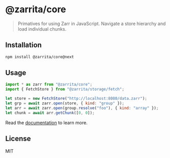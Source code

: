 # @zarrita/core

> Primatives for using Zarr in JavaScript. Navigate a store hierarchy and load individual chunks.

## Installation

```sh
npm install @zarrita/core@next
```

## Usage

```javascript
import * as zarr from "@zarrita/core";
import { FetchStore } from "@zarrita/storage/fetch";

let store = new FetchStore("http://localhost:8080/data.zarr");
let grp = await zarr.open(store, { kind: "group" });
let arr = await zarr.open(group.resolve("foo"), { kind: "array" });
let chunk = await arr.getChunk([0, 0]);
```

Read the [documentation](https://manzt.github.io/zarrita.js/) to learn more.

## License

MIT
